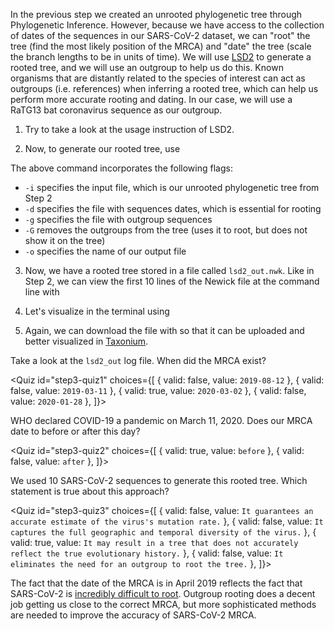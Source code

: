 <script>
import Link from "$components/Link.svelte";
import Execute from "$components/Execute.svelte";
import Quiz from "$components/Quiz.svelte";
</script>

In the previous step we created an unrooted phylogenetic tree through Phylogenetic Inference. However, because we have access to the collection of dates of the sequences in our SARS-CoV-2 dataset, we can "root" the tree (find the most likely position of the MRCA) and "date" the tree (scale the branch lengths to be in units of time). We will use [LSD2](https://github.com/tothuhien/lsd2) to generate a rooted tree, and we will use an outgroup to help us do this. Known organisms that are distantly related to the species of interest can act as outgroups (i.e. references) when inferring a rooted tree, which can help us perform more accurate rooting and dating. In our case, we will use a RaTG13 bat coronavirus sequence as our outgroup. 

1. Try <Execute command="LSD2 -help" inline /> to take a look at the usage instruction of LSD2.

2. Now, to generate our rooted tree, use <Execute command="lsd2 -i sarscov2_sequences.unrooted_tree.nwk -d sarscov2_dates.txt -g sarscov2_outgroup.txt -G -l -1 -o lsd2_out" inline /> 

The above command incorporates the following flags:

- `-i` specifies the input file, which is our unrooted phylogenetic tree from Step 2
- `-d` specifies the file with sequences dates, which is essential for rooting
- `-g` specifies the file with outgroup sequences
- `-G` removes the outgroups from the tree (uses it to root, but does not show it on the tree)
- `-o` specifies the name of our output file

3. Now, we have a rooted tree stored in a file called `lsd2_out.nwk`. Like in Step 2, we can view the first 10 lines of the Newick file at the command line with <Execute command="head -10 lsd2_out.nwk" inline />

4. Let's visualize in the terminal using <Execute command="nw_display - < lsd2_out.nwk" inline />

5. Again, we can download the file with <Execute command="download lsd2_out.nwk" inline /> so that it can be uploaded and better visualized in [Taxonium](https://taxonium.org/?xType=x_dist). 

Take a look at the `lsd2_out` log file. When did the MRCA exist?

<Quiz
	id="step3-quiz1"
	choices={[
		{ valid: false, value: `2019-08-12` },
		{ valid: false, value: `2019-03-11` },
		{ valid: true, value: `2020-03-02` },
		{ valid: false, value: `2020-01-28` },
    ]}>
	<span slot="prompt"></span>
</Quiz>

WHO declared COVID-19 a pandemic on March 11, 2020. Does our MRCA date to before or after this day?

<Quiz
	id="step3-quiz2"
	choices={[
		{ valid: true, value: `before` },
		{ valid: false, value: `after` },
    ]}>
	<span slot="prompt"></span>
</Quiz>

We used 10 SARS-CoV-2 sequences to generate this rooted tree. Which statement is true about this approach?

<Quiz
	id="step3-quiz3"
	choices={[
		{ valid: false, value: `It guarantees an accurate estimate of the virus's mutation rate.` },
		{ valid: false, value: `It captures the full geographic and temporal diversity of the virus.` },
		{ valid: true, value: `It may result in a tree that does not accurately reflect the true evolutionary history.` },
		{ valid: false, value: `It eliminates the need for an outgroup to root the tree.` },
    ]}>
	<span slot="prompt"></span>
</Quiz>

The fact that the date of the MRCA is in April 2019 reflects the fact that SARS-CoV-2 is [incredibly difficult to root](https://doi.org/10.1126/science.abp8337). Outgroup rooting does a decent job getting us close to the correct MRCA, but more sophisticated methods are needed to improve the accuracy of SARS-CoV-2 MRCA. 
